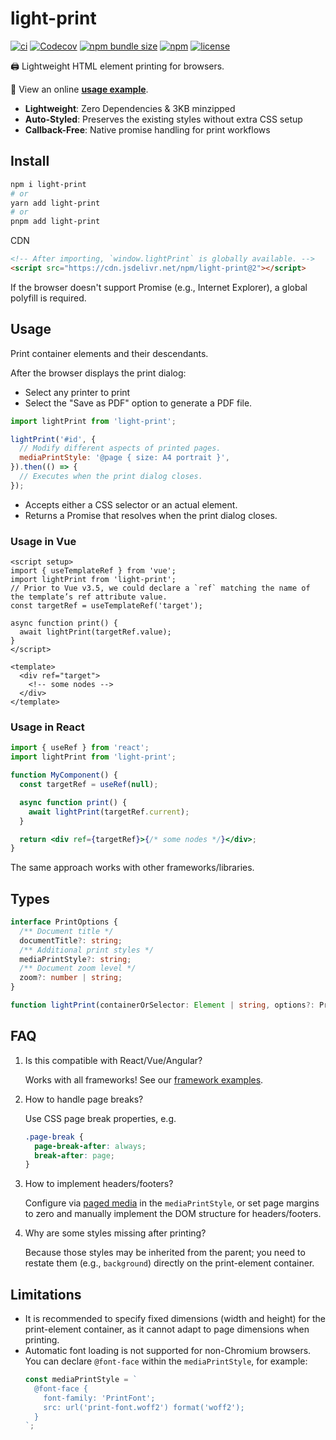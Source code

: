 # light-print

[![ci](https://img.shields.io/github/actions/workflow/status/xunmi1/light-print/ci.yml?style=flat-square&logo=github)](https://github.com/xunmi1/light-print/actions/workflows/ci.yml)
[![Codecov](https://img.shields.io/codecov/c/github/xunmi1/light-print/main?token=bi8naFdmmW&style=flat-square)](https://codecov.io/github/xunmi1/light-print)
[![npm bundle size](https://img.shields.io/bundlephobia/minzip/light-print?style=flat-square)](https://www.npmjs.com/package/light-print)
[![npm](https://img.shields.io/npm/v/light-print?style=flat-square)](https://www.npmjs.com/package/light-print)
[![license](https://img.shields.io/npm/l/light-print?style=flat-square)](https://www.npmjs.com/package/light-print)

🖨️ Lightweight HTML element printing for browsers.

🚀 View an online [**usage example**](https://xunmi1.github.io/light-print/examples/index.html).

- **Lightweight**: Zero Dependencies & 3KB minzipped
- **Auto-Styled**: Preserves the existing styles without extra CSS setup
- **Callback-Free**: Native promise handling for print workflows

## Install

```bash
npm i light-print
# or
yarn add light-print
# or
pnpm add light-print
```

CDN

```html
<!-- After importing, `window.lightPrint` is globally available. -->
<script src="https://cdn.jsdelivr.net/npm/light-print@2"></script>
```

If the browser doesn't support Promise (e.g., Internet Explorer), a global polyfill is required.

## Usage

Print container elements and their descendants.

After the browser displays the print dialog:

- Select any printer to print
- Select the "Save as PDF" option to generate a PDF file.

```js
import lightPrint from 'light-print';

lightPrint('#id', {
  // Modify different aspects of printed pages.
  mediaPrintStyle: '@page { size: A4 portrait }',
}).then(() => {
  // Executes when the print dialog closes.
});
```

- Accepts either a CSS selector or an actual element.
- Returns a Promise that resolves when the print dialog closes.

### Usage in Vue

```vue
<script setup>
import { useTemplateRef } from 'vue';
import lightPrint from 'light-print';
// Prior to Vue v3.5, we could declare a `ref` matching the name of the template’s ref attribute value.
const targetRef = useTemplateRef('target');

async function print() {
  await lightPrint(targetRef.value);
}
</script>

<template>
  <div ref="target">
    <!-- some nodes -->
  </div>
</template>
```

### Usage in React

```jsx
import { useRef } from 'react';
import lightPrint from 'light-print';

function MyComponent() {
  const targetRef = useRef(null);

  async function print() {
    await lightPrint(targetRef.current);
  }

  return <div ref={targetRef}>{/* some nodes */}</div>;
}
```

The same approach works with other frameworks/libraries.

## Types

```ts
interface PrintOptions {
  /** Document title */
  documentTitle?: string;
  /** Additional print styles */
  mediaPrintStyle?: string;
  /** Document zoom level */
  zoom?: number | string;
}

function lightPrint(containerOrSelector: Element | string, options?: PrintOptions): Promise<void>;
```

## FAQ

1. Is this compatible with React/Vue/Angular?

   Works with all frameworks! See our [framework examples](#usage-in-vue).

2. How to handle page breaks?

   Use CSS page break properties, e.g.

   ```css
   .page-break {
     page-break-after: always;
     break-after: page;
   }
   ```

3. How to implement headers/footers?

   Configure via [paged media](https://developer.chrome.com/blog/print-margins) in the `mediaPrintStyle`, or set page margins to zero and manually implement the DOM structure for headers/footers.

4. Why are some styles missing after printing?

   Because those styles may be inherited from the parent; you need to restate them (e.g., `background`) directly on the print-element container.

## Limitations

- It is recommended to specify fixed dimensions (width and height) for the print-element container, as it cannot adapt to page dimensions when printing.
- Automatic font loading is not supported for non-Chromium browsers. You can declare `@font-face` within the `mediaPrintStyle`, for example:
  ```js
  const mediaPrintStyle = `
    @font-face {
      font-family: 'PrintFont';
      src: url('print-font.woff2') format('woff2');
    }
  `;
  ```
